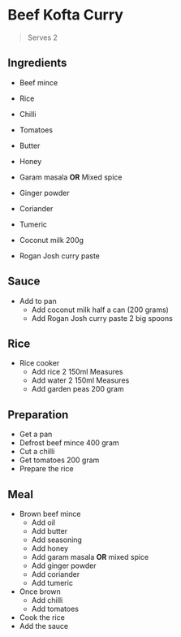 # Beef Kofta Curry

> Serves 2

## Ingredients

- Beef mince
- Rice

- Chilli
- Tomatoes

- Butter
- Honey
- Garam masala **OR** Mixed spice
- Ginger powder
- Coriander
- Tumeric

- Coconut milk 200g
- Rogan Josh curry paste

## Sauce

- Add to pan
  - Add coconut milk half a can (200 grams)
  - Add Rogan Josh curry paste 2 big spoons

## Rice

- Rice cooker
  - Add rice 2 150ml Measures
  - Add water 2 150ml Measures
  - Add garden peas 200 gram

## Preparation

- Get a pan
- Defrost beef mince 400 gram
- Cut a chilli
- Get tomatoes 200 gram
- Prepare the rice

## Meal

- Brown beef mince
  - Add oil
  - Add butter
  - Add seasoning
  - Add honey
  - Add garam masala **OR** mixed spice
  - Add ginger powder
  - Add coriander
  - Add tumeric
- Once brown
  - Add chilli
  - Add tomatoes
- Cook the rice
- Add the sauce
